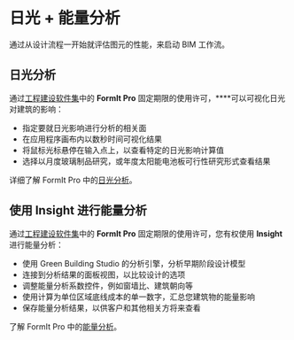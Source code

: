 # 日光 + 能量分析

通过从设计流程一开始就评估图元的性能，来启动 BIM 工作流。

## 日光分析

通过[工程建设软件集](https://www.autodesk.com/collections/architecture-engineering-construction/overview)中的 **FormIt Pro** 固定期限的使用许可，****可以可视化日光对建筑的影响：

* 指定要就日光影响进行分析的相关面
* 在应用程序画布内以数秒时间可视化结果
* 将鼠标光标悬停在输入点上，以查看特定的日光影响计算值
* 选择以月度玻璃制品研究，或年度太阳能电池板可行性研究形式查看结果

详细了解 FormIt Pro 中的[日光分析](../tool-library/solar-analysis.md)。

## 使用 Insight 进行能量分析

通过[工程建设软件集](https://www.autodesk.com/collections/architecture-engineering-construction/overview)中的 **FormIt Pro** 固定期限的使用许可，您有权使用 **Insight** 进行能量分析：

* 使用 Green Building Studio 的分析引擎，分析早期阶段设计模型
* 连接到分析结果的面板视图，以比较设计的选项
* 调整能量分析系数控件，例如窗墙比、建筑朝向等
* 使用计算为单位区域底线成本的单一数字，汇总您建筑物的能量影响
* 保存能量分析结果，以供客户和其他相关方将来查看

了解 FormIt Pro 中的[能量分析](https://formit.autodesk.com/page/formit-insight)。

